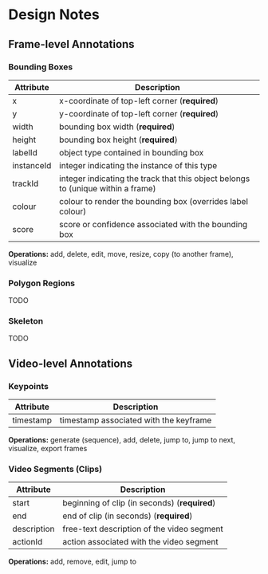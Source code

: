 # Design Notes

## Frame-level Annotations

### Bounding Boxes

| Attribute | Description |
|-----------|-------------|
| x         | x-coordinate of top-left corner (**required**) |
| y         | y-coordinate of top-left corner (**required**) |
| width     | bounding box width (**required**) |
| height    | bounding box height (**required**) |
| labelId   | object type contained in bounding box |
| instanceId | integer indicating the instance of this type |
| trackId   | integer indicating the track that this object belongs to (unique within a frame) |
| colour    | colour to render the bounding box (overrides label colour) |
| score     | score or confidence associated with the bounding box

**Operations:** add, delete, edit, move, resize, copy (to another frame), visualize

### Polygon Regions

TODO

### Skeleton

TODO

## Video-level Annotations

### Keypoints

| Attribute | Description |
|-----------|-------------|
| timestamp | timestamp associated with the keyframe |

**Operations:** generate (sequence), add, delete, jump to, jump to next, visualize, export frames

### Video Segments (Clips)

| Attribute | Description |
|-----------|-------------|
| start     | beginning of clip (in seconds) (**required**) |
| end       | end of clip (in seconds) (**required**) |
| description | free-text description of the video segment |
| actionId  | action associated with the video segment |

**Operations:** add, remove, edit, jump to
